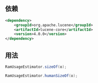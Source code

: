 
## 依赖
```xml
<dependency>
    <groupId>org.apache.lucene</groupId>
    <artifactId>lucene-core</artifactId>
    <version>4.0.0</version>
</dependency>
```

## 用法

```java
RamUsageEstimator.sizeOf(o);

RamUsageEstimator.humanSizeOf(o);
```